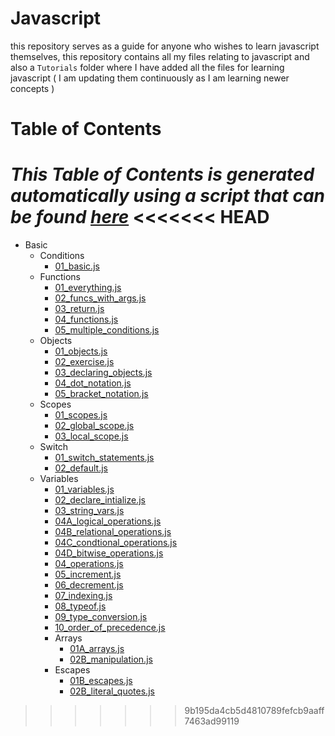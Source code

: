 # Javascript

this repository serves as a guide for anyone who wishes to learn javascript themselves, this repository contains all my files relating to javascript and also a `Tutorials` folder where I have added all the files for learning javascript ( I am updating them continuously as I am learning newer concepts )

# Table of Contents
*This Table of Contents is generated automatically using a script that can be found [here](generate_toc.js)*
<<<<<<< HEAD
=======
- Basic
  - Conditions
      - [01_basic.js](Tutorials/Tutorials/Basic/conditions/01_basic.js)
  - Functions
      - [01_everything.js](Tutorials/Tutorials/Basic/functions/01_everything.js)
      - [02_funcs_with_args.js](Tutorials/Tutorials/Basic/functions/02_funcs_with_args.js)
      - [03_return.js](Tutorials/Tutorials/Basic/functions/03_return.js)
      - [04_functions.js](Tutorials/Tutorials/Basic/functions/04_functions.js)
      - [05_multiple_conditions.js](Tutorials/Tutorials/Basic/functions/05_multiple_conditions.js)
  - Objects
      - [01_objects.js](Tutorials/Tutorials/Basic/objects/01_objects.js)
      - [02_exercise.js](Tutorials/Tutorials/Basic/objects/02_exercise.js)
      - [03_declaring_objects.js](Tutorials/Tutorials/Basic/objects/03_declaring_objects.js)
      - [04_dot_notation.js](Tutorials/Tutorials/Basic/objects/04_dot_notation.js)
      - [05_bracket_notation.js](Tutorials/Tutorials/Basic/objects/05_bracket_notation.js)
  - Scopes
      - [01_scopes.js](Tutorials/Tutorials/Basic/scopes/01_scopes.js)
      - [02_global_scope.js](Tutorials/Tutorials/Basic/scopes/02_global_scope.js)
      - [03_local_scope.js](Tutorials/Tutorials/Basic/scopes/03_local_scope.js)
  - Switch
      - [01_switch_statements.js](Tutorials/Tutorials/Basic/switch/01_switch_statements.js)
      - [02_default.js](Tutorials/Tutorials/Basic/switch/02_default.js)
  - Variables
      - [01_variables.js](Tutorials/Tutorials/Basic/variables/01_variables.js)
      - [02_declare_intialize.js](Tutorials/Tutorials/Basic/variables/02_declare_intialize.js)
      - [03_string_vars.js](Tutorials/Tutorials/Basic/variables/03_string_vars.js)
      - [04A_logical_operations.js](Tutorials/Tutorials/Basic/variables/04A_logical_operations.js)
      - [04B_relational_operations.js](Tutorials/Tutorials/Basic/variables/04B_relational_operations.js)
      - [04C_condtional_operations.js](Tutorials/Tutorials/Basic/variables/04C_condtional_operations.js)
      - [04D_bitwise_operations.js](Tutorials/Tutorials/Basic/variables/04D_bitwise_operations.js)
      - [04_operations.js](Tutorials/Tutorials/Basic/variables/04_operations.js)
      - [05_increment.js](Tutorials/Tutorials/Basic/variables/05_increment.js)
      - [06_decrement.js](Tutorials/Tutorials/Basic/variables/06_decrement.js)
      - [07_indexing.js](Tutorials/Tutorials/Basic/variables/07_indexing.js)
      - [08_typeof.js](Tutorials/Tutorials/Basic/variables/08_typeof.js)
      - [09_type_conversion.js](Tutorials/Tutorials/Basic/variables/09_type_conversion.js)
      - [10_order_of_precedence.js](Tutorials/Tutorials/Basic/variables/10_order_of_precedence.js)
    - Arrays
        - [01A_arrays.js](Tutorials/Tutorials/Basic/variables/Arrays/01A_arrays.js)
        - [02B_manipulation.js](Tutorials/Tutorials/Basic/variables/Arrays/02B_manipulation.js)
    - Escapes
        - [01B_escapes.js](Tutorials/Tutorials/Basic/variables/Escapes/01B_escapes.js)
        - [02B_literal_quotes.js](Tutorials/Tutorials/Basic/variables/Escapes/02B_literal_quotes.js)

>>>>>>> 9b195da4cb5d4810789fefcb9aaff7463ad99119

<!--TOC_START-->
<!--TOC_END-->


